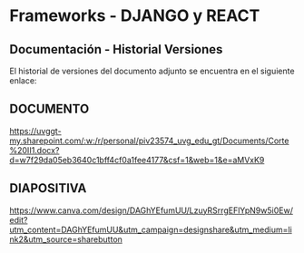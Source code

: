 # Frameworks - DJANGO y REACT

## Documentación - Historial Versiones

El historial de versiones del documento adjunto se encuentra en el siguiente enlace:

## DOCUMENTO

https://uvggt-my.sharepoint.com/:w:/r/personal/piv23574_uvg_edu_gt/Documents/Corte%20II1.docx?d=w7f29da05eb3640c1bff4cf0a1fee4177&csf=1&web=1&e=aMVxK9

## DIAPOSITIVA

https://www.canva.com/design/DAGhYEfumUU/LzuyRSrrgEFlYpN9w5i0Ew/edit?utm_content=DAGhYEfumUU&utm_campaign=designshare&utm_medium=link2&utm_source=sharebutton
